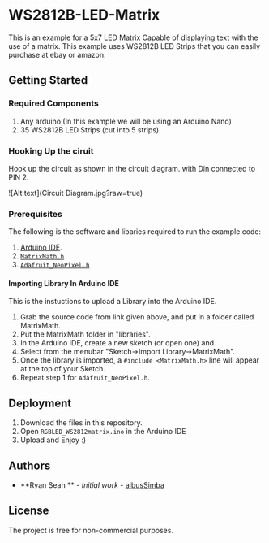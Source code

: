 # WS2812B-LED-Matrix
This is an example for a 5x7 LED Matrix Capable of displaying text with the use of a matrix. This example uses WS2812B LED Strips that you can easily purchase at ebay or amazon. 

## Getting Started
### Required Components
1) Any arduino (In this example we will be using an Arduino Nano)
2) 35 WS2812B LED Strips (cut into 5 strips)
### Hooking Up the ciruit
Hook up the circuit as shown in the circuit diagram. with Din connected to PIN 2.

![Alt text](Circuit Diagram.jpg?raw=true)

### Prerequisites
The following is the software and libaries required to  run the example code:

1) [Arduino IDE](https://www.arduino.cc/en/main/software).
2) [`MatrixMath.h`](https://github.com/eecharlie/MatrixMath)
3) [`Adafruit_NeoPixel.h`](https://github.com/adafruit/Adafruit_NeoPixel)

#### Importing Library In Arduino IDE
This is the instuctions to upload a Library into the Arduino IDE.

1) Grab the source code from link given above, and put in a folder called MatrixMath.
2) Put the MatrixMath folder in "libraries\".
3) In the Arduino IDE, create a new sketch (or open one) and
4) Select from the menubar "Sketch->Import Library->MatrixMath".
5) Once the library is imported, a `#include <MatrixMath.h>` line will appear at the top of your Sketch.
6) Repeat step 1 for `Adafruit_NeoPixel.h`.

## Deployment
1) Download the files in this repository. 
2) Open `RGBLED_WS2812matrix.ino` in the Arduino IDE
3) Upload and Enjoy :)

## Authors
* **Ryan Seah ** - *Initial work* - [albusSimba]( https://github.com/albusSimba)
## License
The project is free for non-commercial purposes.



